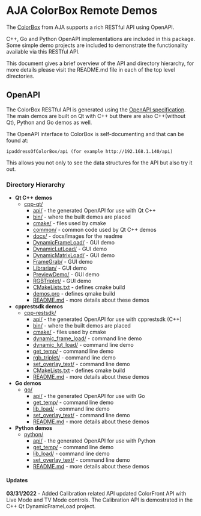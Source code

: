 # AJA ColorBox Remote Demos
The [ColorBox](https://www.aja.com/products/colorbox) from AJA supports a rich RESTful API using OpenAPI. 

C++, Go and Python OpenAPI implementations are included in this package. Some simple demo projects are included to demonstrate the functionality available via this RESTful API.

This document gives a brief overview of the API and directory hierarchy, for more details please visit the README.md file in each of the top level directories.

## OpenAPI
The ColorBox RESTful API is generated using the [OpenAPI specification](https://github.com/OAI/OpenAPI-Specification). The main demos are built on Qt with C++ but there are also C++(without Qt), Python and Go demos as well.

The OpenAPI interface to ColorBox is self-documenting and that can be found at:

`ipaddressOfColorBox/api (for example http://192.168.1.140/api)`

This allows you not only to see the data structures for the API but also try it out.

### Directory Hierarchy
* **Qt C++ demos**
	* [cpp-qt/](cpp-qt)
		* [api/](cpp-qt/api) - the generated OpenAPI for use with Qt C++
		* [bin/](cpp-qt/bin) - where the built demos are placed
		* [cmake/](cpp-qt/cmake) - files used by cmake
		* [common/](cpp-qt/common) - common code used by Qt C++ demos
		* [docs/](cpp-qt/docs) - docs/images for the readme
		* [DynamicFrameLoad/](cpp-qt/DynamicFrameLoad) - GUI demo
		* [DynamicLutLoad/](cpp-qt/DynamicLutLoad) - GUI demo
		* [DynamicMatrixLoad/](cpp-qt/DynamicMatrixLoad) - GUI demo
		* [FrameGrab/](cpp-qt/FrameGrab) - GUI demo
		* [Librarian/](cpp-qt/Librarian) - GUI demo
		* [PreviewDemo/](cpp-qt/PreviewDemo) - GUI demo
		* [RGBTriplet/](cpp-qt/RGBTriplet) - GUI demo
		* [CMakeLists.txt](cpp-qt/CMakeLists.txt) - defines cmake build
		* [demos.pro](cpp-qt/demos.pro) - defines qmake build
		* [README.md](cpp-qt/README.md) - more details about these demos
* **cpprestsdk demos**
	* [cpp-restsdk/](cpp-restsdk)
		* [api/](cpp-restsdk/api) - the generated OpenAPI for use with cpprestsdk (C++)
		* [bin/](cpp-restsdk/bin) - where the built demos are placed
		* [cmake/](cpp-restsdk/cmake) - files used by cmake
		* [dynamic_frame_load/](cpp-restsdk/dynamic_frame_load) - command line demo
		* [dynamic_lut_load/](cpp-restsdk/dynamic_lut_load) - command line demo
		* [get_temp/](cpp-restsdk/get_temp) - command line demo
		* [rgb_triplet/](cpp-restsdk/rgb_triplet) - command line demo
		* [set_overlay_text/](cpp-restsdk/set_overlay_text) - command line demo
		* [CMakeLists.txt](cpp-restsdk/CMakeLists.txt) - defines cmake build
		* [README.md](cpp-restsdk/README.md) - more details about these demos
* **Go demos**
	* [go/](go)
		* [api/](go/api) - the generated OpenAPI for use with Go
		* [get_temp/](go/get_temp) - command line demo
		* [lib_load/](go/lib_load) - command line demo
		* [set_overlay_text/](go/set_overlay_text) - command line demo
		* [README.md](go/README.md) - more details about these demos
* **Python demos**
	* [python/](python)
		* [api/](python/api) - the generated OpenAPI for use with Python
		* [get_temp/](python/get_temp) - command line demo
		* [lib_load/](python/lib_load) - command line demo
		* [set_overlay_text/](python/set_overlay_text) - command line demo
		* [README.md](python/README.md) - more details about these demos

#### Updates
**03/31/2022** - Added Calibration related API updated ColorFront API with Live Mode and TV Mode controls. The Calibration API is demostrated in the C++ Qt DynamicFrameLoad project.
